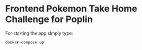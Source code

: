 # Frontend Pokemon Take Home Challenge for Poplin

For starting the app simply type:

```docker-compose up```

